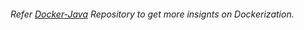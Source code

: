 ###### Refer [Docker-Java](https://github.com/rahulvaish/Docker-Java) Repository to get more insignts on Dockerization. 
